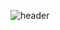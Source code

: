 ![header](https://capsule-render.vercel.app/api?type=venom&color=timeAuto&height=600&section=header&text=Welcome!-nl--nl-Unggi%20Lee's%20Github&decs=%20&fontSize=90)
